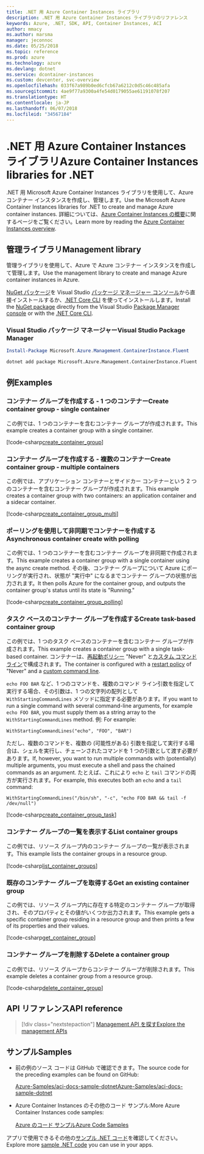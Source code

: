 ```yaml
---
title: .NET 用 Azure Container Instances ライブラリ
description: .NET 用 Azure Container Instances ライブラリのリファレンス
keywords: Azure, .NET, SDK, API, Container Instances, ACI
author: mmacy
ms.author: marsma
manager: jeconnoc
ms.date: 05/25/2018
ms.topic: reference
ms.prod: azure
ms.technology: azure
ms.devlang: dotnet
ms.service: dcontainer-instances
ms.custom: devcenter, svc-overview
ms.openlocfilehash: 033f67a989b0ed6cfcb67a6212c0d5c46c485afa
ms.sourcegitcommit: 4ae9f77a9300a4fe54d0179055ae61191078f207
ms.translationtype: HT
ms.contentlocale: ja-JP
ms.lasthandoff: 06/07/2018
ms.locfileid: "34567184"
---
```

# <a name="azure-container-instances-libraries-for-net"></a><span data-ttu-id="5bfb7-104">.NET 用 Azure Container Instances ライブラリ</span><span class="sxs-lookup"><span data-stu-id="5bfb7-104">Azure Container Instances libraries for .NET</span></span>

<span data-ttu-id="5bfb7-105">.NET 用 Microsoft Azure Container Instances ライブラリを使用して、Azure コンテナー インスタンスを作成し、管理します。</span><span class="sxs-lookup"><span data-stu-id="5bfb7-105">Use the Microsoft Azure Container Instances libraries for .NET to create and manage Azure container instances.</span></span> <span data-ttu-id="5bfb7-106">詳細については、[Azure Container Instances の概要](/azure/container-instances/container-instances-overview)に関するページをご覧ください。</span><span class="sxs-lookup"><span data-stu-id="5bfb7-106">Learn more by reading the [Azure Container Instances overview](/azure/container-instances/container-instances-overview).</span></span>

## <a name="management-library"></a><span data-ttu-id="5bfb7-107">管理ライブラリ</span><span class="sxs-lookup"><span data-stu-id="5bfb7-107">Management library</span></span>

<span data-ttu-id="5bfb7-108">管理ライブラリを使用して、Azure で Azure コンテナー インスタンスを作成して管理します。</span><span class="sxs-lookup"><span data-stu-id="5bfb7-108">Use the management library to create and manage Azure container instances in Azure.</span></span>

<span data-ttu-id="5bfb7-109">[NuGet パッケージ](https://www.nuget.org/packages/Microsoft.Azure.Management.ContainerInstance.Fluent)を Visual Studio [パッケージ マネージャー コンソール][PackageManager]から直接インストールするか、[.NET Core CLI][DotNetCLI] を使ってインストールします。</span><span class="sxs-lookup"><span data-stu-id="5bfb7-109">Install the [NuGet package](https://www.nuget.org/packages/Microsoft.Azure.Management.ContainerInstance.Fluent) directly from the Visual Studio [Package Manager console][PackageManager] or with the [.NET Core CLI][DotNetCLI].</span></span>

### <a name="visual-studio-package-manager"></a><span data-ttu-id="5bfb7-110">Visual Studio パッケージ マネージャー</span><span class="sxs-lookup"><span data-stu-id="5bfb7-110">Visual Studio Package Manager</span></span>

```powershell
Install-Package Microsoft.Azure.Management.ContainerInstance.Fluent
```

```bash
dotnet add package Microsoft.Azure.Management.ContainerInstance.Fluent
```

## <a name="examples"></a><span data-ttu-id="5bfb7-111">例</span><span class="sxs-lookup"><span data-stu-id="5bfb7-111">Examples</span></span>

### <a name="create-container-group---single-container"></a><span data-ttu-id="5bfb7-112">コンテナー グループを作成する - 1 つのコンテナー</span><span class="sxs-lookup"><span data-stu-id="5bfb7-112">Create container group - single container</span></span>

<span data-ttu-id="5bfb7-113">この例では、1 つのコンテナーを含むコンテナー グループが作成されます。</span><span class="sxs-lookup"><span data-stu-id="5bfb7-113">This example creates a container group with a single container.</span></span>

<!-- SOURCE REPO: https://github.com/Azure-Samples/aci-docs-sample-dotnet -->
[!code-csharp[create_container_group](~/aci-docs-sample-dotnet/Program.cs#create_container_group "Create single-container group")]

### <a name="create-container-group---multiple-containers"></a><span data-ttu-id="5bfb7-114">コンテナー グループを作成する - 複数のコンテナー</span><span class="sxs-lookup"><span data-stu-id="5bfb7-114">Create container group - multiple containers</span></span>

<span data-ttu-id="5bfb7-115">この例では、アプリケーション コンテナーとサイドカー コンテナーという 2 つのコンテナーを含むコンテナー グループが作成されます。</span><span class="sxs-lookup"><span data-stu-id="5bfb7-115">This example creates a container group with two containers: an application container and a sidecar container.</span></span>

<!-- SOURCE REPO: https://github.com/Azure-Samples/aci-docs-sample-dotnet -->
[!code-csharp[create_container_group_multi](~/aci-docs-sample-dotnet/Program.cs#create_container_group_multi "Create multi-container group")]

### <a name="asynchronous-container-create-with-polling"></a><span data-ttu-id="5bfb7-116">ポーリングを使用して非同期でコンテナーを作成する</span><span class="sxs-lookup"><span data-stu-id="5bfb7-116">Asynchronous container create with polling</span></span>

<span data-ttu-id="5bfb7-117">この例では、1 つのコンテナーを含むコンテナー グループを非同期で作成されます。</span><span class="sxs-lookup"><span data-stu-id="5bfb7-117">This example creates a container group with a single container using the async create method.</span></span> <span data-ttu-id="5bfb7-118">その後、コンテナー グループについて Azure にポーリングが実行され、状態が "実行中" になるまでコンテナー グループの状態が出力されます。</span><span class="sxs-lookup"><span data-stu-id="5bfb7-118">It then polls Azure for the container group, and outputs the container group's status until its state is "Running."</span></span>

<!-- SOURCE REPO: https://github.com/Azure-Samples/aci-docs-sample-dotnet -->
[!code-csharp[create_container_group_polling](~/aci-docs-sample-dotnet/Program.cs#create_container_group_polling "Create single-container group with async and polling")]

### <a name="create-task-based-container-group"></a><span data-ttu-id="5bfb7-119">タスク ベースのコンテナー グループを作成する</span><span class="sxs-lookup"><span data-stu-id="5bfb7-119">Create task-based container group</span></span>

<span data-ttu-id="5bfb7-120">この例では、1 つのタスク ベースのコンテナーを含むコンテナー グループが作成されます。</span><span class="sxs-lookup"><span data-stu-id="5bfb7-120">This example creates a container group with a single task-based container.</span></span> <span data-ttu-id="5bfb7-121">コンテナーは、[再起動ポリシー](/azure/container-instances/container-instances-restart-policy) "Never" と[カスタム コマンド ライン](/azure/container-instances/container-instances-restart-policy#command-line-override)で構成されます。</span><span class="sxs-lookup"><span data-stu-id="5bfb7-121">The container is configured with a [restart policy](/azure/container-instances/container-instances-restart-policy) of "Never" and a [custom command line](/azure/container-instances/container-instances-restart-policy#command-line-override).</span></span>

<span data-ttu-id="5bfb7-122">`echo FOO BAR` など、1 つのコマンドを、複数のコマンド ライン引数を指定して実行する場合、その引数は、1 つの文字列の配列として `WithStartingCommandLines` メソッドに指定する必要があります。</span><span class="sxs-lookup"><span data-stu-id="5bfb7-122">If you want to run a single command with several command-line arguments, for example `echo FOO BAR`, you must supply them as a string array to the `WithStartingCommandLines` method.</span></span> <span data-ttu-id="5bfb7-123">例: </span><span class="sxs-lookup"><span data-stu-id="5bfb7-123">For example:</span></span>

`WithStartingCommandLines("echo", "FOO", "BAR")`

<span data-ttu-id="5bfb7-124">ただし、複数のコマンドを、複数の (可能性がある) 引数を指定して実行する場合は、シェルを実行し、チェーンされたコマンドを 1 つの引数として渡す必要があります。</span><span class="sxs-lookup"><span data-stu-id="5bfb7-124">If, however, you want to run multiple commands with (potentially) multiple arguments, you must execute a shell and pass the chained commands as an argument.</span></span> <span data-ttu-id="5bfb7-125">たとえば、これにより `echo` と `tail` コマンドの両方が実行されます。</span><span class="sxs-lookup"><span data-stu-id="5bfb7-125">For example, this executes both an `echo` and a `tail` command:</span></span>

`WithStartingCommandLines("/bin/sh", "-c", "echo FOO BAR && tail -f /dev/null")`

<!-- SOURCE REPO: https://github.com/Azure-Samples/aci-docs-sample-dotnet -->
[!code-csharp[create_container_group_task](~/aci-docs-sample-dotnet/Program.cs#create_container_group_task "Run a task-based container")]

### <a name="list-container-groups"></a><span data-ttu-id="5bfb7-126">コンテナー グループの一覧を表示する</span><span class="sxs-lookup"><span data-stu-id="5bfb7-126">List container groups</span></span>

<span data-ttu-id="5bfb7-127">この例では、リソース グループ内のコンテナー グループの一覧が表示されます。</span><span class="sxs-lookup"><span data-stu-id="5bfb7-127">This example lists the container groups in a resource group.</span></span>

<!-- SOURCE REPO: https://github.com/Azure-Samples/aci-docs-sample-dotnet -->
[!code-csharp[list_container_groups](~/aci-docs-sample-dotnet/Program.cs#list_container_groups "List container groups")]

### <a name="get-an-existing-container-group"></a><span data-ttu-id="5bfb7-128">既存のコンテナー グループを取得する</span><span class="sxs-lookup"><span data-stu-id="5bfb7-128">Get an existing container group</span></span>

<span data-ttu-id="5bfb7-129">この例では、リソース グループ内に存在する特定のコンテナー グループが取得され、そのプロパティとその値がいくつか出力されます。</span><span class="sxs-lookup"><span data-stu-id="5bfb7-129">This example gets a specific container group residing in a resource group and then prints a few of its properties and their values.</span></span>

<!-- SOURCE REPO: https://github.com/Azure-Samples/aci-docs-sample-dotnet -->
[!code-csharp[get_container_group](~/aci-docs-sample-dotnet/Program.cs#get_container_group "Get container group")]

### <a name="delete-a-container-group"></a><span data-ttu-id="5bfb7-130">コンテナー グループを削除する</span><span class="sxs-lookup"><span data-stu-id="5bfb7-130">Delete a container group</span></span>

<span data-ttu-id="5bfb7-131">この例では、リソース グループからコンテナー グループが削除されます。</span><span class="sxs-lookup"><span data-stu-id="5bfb7-131">This example deletes a container group from a resource group.</span></span>

<!-- SOURCE REPO: https://github.com/Azure-Samples/aci-docs-sample-dotnet -->
[!code-csharp[delete_container_group](~/aci-docs-sample-dotnet/Program.cs#delete_container_group "Delete container group")]

## <a name="api-reference"></a><span data-ttu-id="5bfb7-132">API リファレンス</span><span class="sxs-lookup"><span data-stu-id="5bfb7-132">API reference</span></span>

> [!div class="nextstepaction"]
> [<span data-ttu-id="5bfb7-133">Management API を探す</span><span class="sxs-lookup"><span data-stu-id="5bfb7-133">Explore the management APIs</span></span>](/dotnet/api/overview/azure/containerinstances/management)

## <a name="samples"></a><span data-ttu-id="5bfb7-134">サンプル</span><span class="sxs-lookup"><span data-stu-id="5bfb7-134">Samples</span></span>

* <span data-ttu-id="5bfb7-135">前の例のソース コードは GitHub で確認できます。</span><span class="sxs-lookup"><span data-stu-id="5bfb7-135">The source code for the preceding examples can be found on GitHub:</span></span>

  <span data-ttu-id="5bfb7-136">[Azure-Samples/aci-docs-sample-dotnet][aci-docs-sample-dotnet]</span><span class="sxs-lookup"><span data-stu-id="5bfb7-136">[Azure-Samples/aci-docs-sample-dotnet][aci-docs-sample-dotnet]</span></span>

* <span data-ttu-id="5bfb7-137">Azure Container Instances のその他のコード サンプル:</span><span class="sxs-lookup"><span data-stu-id="5bfb7-137">More Azure Container Instances code samples:</span></span>

  <span data-ttu-id="5bfb7-138">[Azure のコード サンプル][samples]</span><span class="sxs-lookup"><span data-stu-id="5bfb7-138">[Azure Code Samples][samples]</span></span>

<span data-ttu-id="5bfb7-139">アプリで使用できるその他の[サンプル .NET コード](https://azure.microsoft.com/resources/samples/?platform=dotnet)を確認してください。</span><span class="sxs-lookup"><span data-stu-id="5bfb7-139">Explore more [sample .NET code](https://azure.microsoft.com/resources/samples/?platform=dotnet) you can use in your apps.</span></span>

[PackageManager]: https://docs.microsoft.com/nuget/tools/package-manager-console
[DotNetCLI]: https://docs.microsoft.com/dotnet/core/tools/dotnet-add-package
[samples]: https://azure.microsoft.com/resources/samples/?sort=0&term=ACI
[aci-docs-sample-dotnet]: https://github.com/Azure-Samples/aci-docs-sample-dotnet
